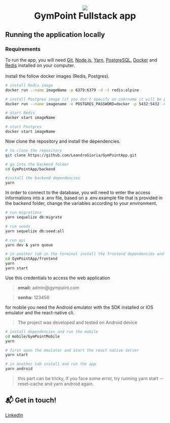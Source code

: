 <h1 align="center">
    <img src="https://res.cloudinary.com/stefanosaffran/image/upload/v1576226426/kxmdozm0odu7e0twlhx3.svg" />
    <br>
    GymPoint Fullstack app
</h1>

## Running the application locally
### Requirements
To run the app, you will need [Git](https://git-scm.com), [Node.js](https://nodejs.org/), [Yarn](https://yarnpkg.com/), [PostgreSQL](https://www.postgresql.org/), [Docker](https://www.docker.com/) and [Redis](https://redis.io/) installed on your computer.
</br></br>
Install the follow docker images (Redis, Postgres).<br />

```bash
# install Redis image
docker run --name imageName -p 6379:6379 -d -t redis:alpine

# install Postgres image (if you don't specify an username it will be postgres by default)
docker run --name imagename -e POSTGRES_PASSWORD=docker -p 5432:5432 -d gympoint_database

# start Redis
docker start imageName

# start Postgres
docker start imageName

```
Now clone the repository and install the dependencies.
```bash
# to clone the repository
git clone https://github.com/LeandroGioria/GymPointApp.git

# go into the backend folder
cd GymPointApp/backend

#install the backend dependencies
yarn

```
In order to connect to the database, you will need to enter the access informations into a .env file, based on a .env.example file that is provided in the backend folder, change the variables according to your environment.
```bash
# run migrations
yarn sequelize db:migrate

# run seeds
yarn sequelize db:seed:all

# run api
yarn dev & yarn queue

# in another tab in the terminal install the frontend dependencies and run it 
cd GymPointApp/frontend
yarn
yarn start
```
Use this credentials to access the web application
<blockquote><strong>email:</strong> admin@gympoint.com</blockquote>
<blockquote> <strong>senha:</strong> 123456</blockquote>

for mobile you need the Android emulator with the SDK installed or IOS emulator and the react-native cli.

<blockquote>The project was developed and tested on Android device</blockquote>

```bash
# install dependencies and run the mobile
cd mobile/GymPointMobile
yarn

# first open the emulator and start the react native server
yarn start

# in another tab install and run the app
yarn android

```
<blockquote>this part can be tricky, if you face some error, try running yarn start --reset-cache and yarn android again.</blockquote>

## :mailbox_with_mail: Get in touch!

[LinkedIn](https://www.linkedin.com/in/leandrogioria/)
